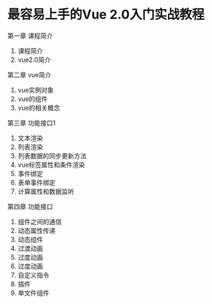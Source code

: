 # 最容易上手的Vue 2.0入门实战教程


第一章 课程简介
1. 课程简介
2. vue2.0简介

第二章 vue简介
1. vue实例对象
2. vue的组件
3. vue的相关概念

第三章 功能接口1
1. 文本渲染
2. 列表渲染
3. 列表数据的同步更新方法
4. vue标签属性和条件渲染
5. 事件绑定
6. 表单事件绑定
7. 计算属性和数据监听

第四章 功能接口
1. 组件之间的通信
2. 动态属性传递
3. 动态组件
4. 过渡动画
5. 过度动画
6. 过度动画
7. 自定义指令
8. 插件
9. 单文件组件
